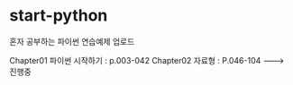 # start-python
혼자 공부하는 파이썬 연습예제 업로드

Chapter01 파이썬 시작하기 : p.003-042
Chapter02 자료형 : P.046-104 ---> 진행중
